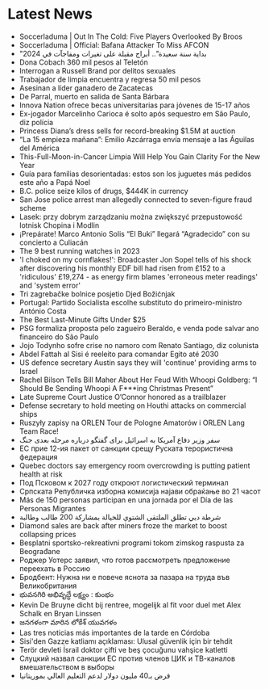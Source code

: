 # Latest News
-  Soccerladuma | Out In The Cold: Five Players Overlooked By Broos
-  Soccerladuma | Official: Bafana Attacker To Miss AFCON
-  "بداية سنة سعيدة".. أبراج مقبلة على تغيرات ومفاجآت في 2024
-  Dona Cobach 360 mil pesos al Teletón
-  Interrogan a Russell Brand por delitos sexuales
-  Trabajador de limpia encuentra y regresa 50 mil pesos
-  Asesinan a líder ganadero de Zacatecas
-  De Parral, muerto en salida de Santa Bárbara
-  Innova Nation ofrece becas universitarias para jóvenes de 15-17 años
-  Ex-jogador Marcelinho Carioca é solto após sequestro em São Paulo, diz polícia
-  Princess Diana’s dress sells for record-breaking $1.5M at auction
-  “La 15 empieza mañana”: Emilio Azcárraga envía mensaje a las Águilas del América
-  This-Full-Moon-in-Cancer Limpia Will Help You Gain Clarity For the New Year
-  Guía para familias desorientadas: estos son los juguetes más pedidos este año a Papá Noel
-  B.C. police seize kilos of drugs, $444K in currency
-  San Jose police arrest man allegedly connected to seven-figure fraud scheme
-  Lasek: przy dobrym zarządzaniu można zwiększyć przepustowość lotnisk Chopina i Modlin
-  ¡Prepárate! Marco Antonio Solis “El Buki” llegará “Agradecido” con su concierto a Culiacán
-  The 9 best running watches in 2023
-  'I choked on my cornflakes!': Broadcaster Jon Sopel tells of his shock after discovering his monthly EDF bill had risen from £152 to a 'ridiculous' £19,274 - as energy firm blames 'erroneous meter readings' and 'system error'
-  Tri zagrebačke bolnice posjetio Djed Božićnjak
-  Portugal: Partido Socialista escolhe substituto do primeiro-ministro António Costa
-  The Best Last-Minute Gifts Under $25
-  PSG formaliza proposta pelo zagueiro Beraldo, e venda pode salvar ano financeiro do São Paulo
-  Jojo Todynho sofre crise no namoro com Renato Santiago, diz colunista
-  Abdel Fattah al Sisi é reeleito para comandar Egito até 2030
-  US defence secretary Austin says they will 'continue' providing arms to Israel
-  Rachel Bilson Tells Bill Maher About Her Feud With Whoopi Goldberg: “I Should Be Sending Whoopi A F***ing Christmas Present”
-  Late Supreme Court Justice O’Connor honored as a trailblazer
-  Defense secretary to hold meeting on Houthi attacks on commercial ships
-  Ruszyły zapisy na ORLEN Tour de Pologne Amatorów i ORLEN Lang Team Race!
-  سفر وزیر دفاع آمریکا به اسرائیل برای گفتگو درباره مرحله بعدی جنگ
-  ЕС прие 12-ия пакет от санкции срещу Руската терористична федерация
-  Quebec doctors say emergency room overcrowding is putting patient health at risk
-  Под Псковом к 2027 году откроют логистический терминал
-  Српската Републичка изборна комисија најави обраќање во 21 часот
-  Más de 150 personas participan en una jornada por el Día de las Personas Migrantes
-  شرطة دبي تطلق الملتقى الشتوي للخيالة بمشاركة 200 طالب وطالبة
-  Diamond sales are back after miners froze the market to boost collapsing prices
-  Besplatni sportsko-rekreativni programi tokom zimskog raspusta za Beograđane
-  Роджер Уотерс заявил, что готов рассмотреть предложение переехать в Россию
-  Бродбент: Нужна ни е повече яснота за пазара на труда във Великобритания
-  భువనగిరి అభివృద్ధే లక్ష్యం : కుంభం
-  Kevin De Bruyne dicht bij rentree, mogelijk al fit voor duel met Alex Schalk en Bryan Linssen
-  జనగళంగా మారిన లోకేశ్‌ యువగళం
-  Las tres noticias más importantes de la tarde en Córdoba
-  Sisi'den Gazze katliamı açıklaması: Ulusal güvenlik için bir tehdit
-  Terör devleti İsrail doktor çifti ve beş çocuğunu vahşice katletti
-  Слуцкий назвал санкции ЕС против членов ЦИК и ТВ-каналов вмешательством в выборы
-  قرض بـ40 مليون دولار لدعم التعليم العالي بموريتانيا
